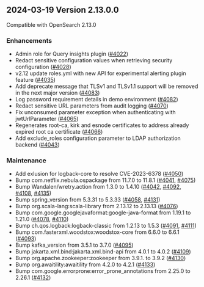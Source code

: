 ## 2024-03-19 Version 2.13.0.0

Compatible with OpenSearch 2.13.0

### Enhancements
* Admin role for Query insights plugin ([#4022](https://github.com/opensearch-project/security/pull/4022))
* Redact sensitive configuration values when retrieving security configuration ([#4028](https://github.com/opensearch-project/security/pull/4028))
* v2.12 update roles.yml with new API for experimental alerting plugin feature ([#4035](https://github.com/opensearch-project/security/pull/4035))
* Add deprecate message that TLSv1 and TLSv1.1 support will be removed in the next major version ([#4083](https://github.com/opensearch-project/security/pull/4083))
* Log password requirement details in demo environment ([#4082](https://github.com/opensearch-project/security/pull/4082))
* Redact sensitive URL parameters from audit logging ([#4070](https://github.com/opensearch-project/security/pull/4070))
* Fix unconsumed parameter exception when authenticating with jwtUrlParameter ([#4065](https://github.com/opensearch-project/security/pull/4065))
* Regenerates root-ca, kirk and esnode certificates to address already expired root ca certificate ([#4066](https://github.com/opensearch-project/security/pull/4066))
* Add exclude_roles configuration parameter to LDAP authorization backend ([#4043](https://github.com/opensearch-project/security/pull/4043))

### Maintenance
* Add exlusion for logback-core to resolve CVE-2023-6378 ([#4050](https://github.com/opensearch-project/security/pull/4050))
* Bump com.netflix.nebula.ospackage from 11.7.0 to 11.8.1 ([#4041](https://github.com/opensearch-project/security/pull/4041), [#4075](https://github.com/opensearch-project/security/pull/4075))
* Bump Wandalen/wretry.action from 1.3.0 to 1.4.10 ([#4042](https://github.com/opensearch-project/security/pull/4042), [#4092](https://github.com/opensearch-project/security/pull/4092), [#4108](https://github.com/opensearch-project/security/pull/4108), [#4135](https://github.com/opensearch-project/security/pull/4135))
* Bump spring_version from 5.3.31 to 5.3.33 ([#4058](https://github.com/opensearch-project/security/pull/4058), [#4131](https://github.com/opensearch-project/security/pull/4131))
* Bump org.scala-lang:scala-library from 2.13.12 to 2.13.13 ([#4076](https://github.com/opensearch-project/security/pull/4076))
* Bump com.google.googlejavaformat:google-java-format from 1.19.1 to 1.21.0 ([#4078](https://github.com/opensearch-project/security/pull/4078), [#4110](https://github.com/opensearch-project/security/pull/4110))
* Bump ch.qos.logback:logback-classic from 1.2.13 to 1.5.3 ([#4091](https://github.com/opensearch-project/security/pull/4091), [#4111](https://github.com/opensearch-project/security/pull/4111))
* Bump com.fasterxml.woodstox:woodstox-core from 6.6.0 to 6.6.1 ([#4093](https://github.com/opensearch-project/security/pull/4093))
* Bump kafka_version from 3.5.1 to 3.7.0 ([#4095](https://github.com/opensearch-project/security/pull/4095))
* Bump jakarta.xml.bind:jakarta.xml.bind-api from 4.0.1 to 4.0.2 ([#4109](https://github.com/opensearch-project/security/pull/4109))
* Bump org.apache.zookeeper:zookeeper from 3.9.1. to 3.9.2 ([#4130](https://github.com/opensearch-project/security/pull/4130))
* Bump org.awaitility:awaitility from 4.2.0 to 4.2.1 ([#4133](https://github.com/opensearch-project/security/pull/4133))
* Bump com.google.errorprone:error_prone_annotations from 2.25.0 to 2.26.1 ([#4132](https://github.com/opensearch-project/security/pull/4132))
